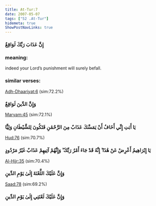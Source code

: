 ```yaml
---
title: At-Tur:7
date: 2007-05-07
tags: ["52 .At-Tur"]
hidemeta: true 
ShowPostNavLinks: true 
---
```

### إِنَّ عَذَابَ رَبِّكَ لَوَاقِعٌ
### meaning: 
indeed your Lord’s punishment will surely befall.
### similar verses: 

[Adh-Dhaariyat:6](/51/6) (sim:72.2%)

### وَإِنَّ الدِّينَ لَوَاقِعٌ

[Maryam:45](/19/45) (sim:72.1%)

### يَا أَبَتِ إِنِّي أَخَافُ أَنْ يَمَسَّكَ عَذَابٌ مِنَ الرَّحْمَٰنِ فَتَكُونَ لِلشَّيْطَانِ وَلِيًّا

[Hud:76](/11/76) (sim:70.7%)

### يَا إِبْرَاهِيمُ أَعْرِضْ عَنْ هَٰذَا ۖ إِنَّهُ قَدْ جَاءَ أَمْرُ رَبِّكَ ۖ وَإِنَّهُمْ آتِيهِمْ عَذَابٌ غَيْرُ مَرْدُودٍ

[Al-Hijr:35](/15/35) (sim:70.4%)

### وَإِنَّ عَلَيْكَ اللَّعْنَةَ إِلَىٰ يَوْمِ الدِّينِ

[Saad:78](/38/78) (sim:69.2%)

### وَإِنَّ عَلَيْكَ لَعْنَتِي إِلَىٰ يَوْمِ الدِّينِ
